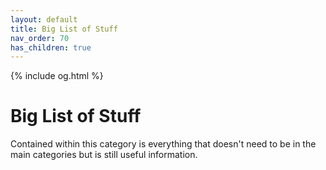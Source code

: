 ```yaml
---
layout: default
title: Big List of Stuff
nav_order: 70
has_children: true
---
```

{% include og.html %}
# Big List of Stuff
Contained within this category is everything that doesn't need to be in the main categories but is still useful information.
